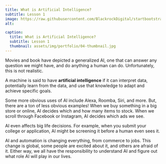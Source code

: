 ```yaml
---
title: What is Artificial Intelligence?
subtitle: Lesson 1
image: https://raw.githubusercontent.com/BlackrockDigital/startbootstrap-agency/master/src/assets/img/portfolio/04-full.jpg
alt: 

caption:
  title: What is Artificial Intelligence?
  subtitle: Lesson 1
  thumbnail: assets/img/portfolio/04-thumbnail.jpg
---
```

Movies and book have depicted a generalized AI, one that can answer any question we might have, and do anything a human can do. Unfortunately, this is not realistic. 

A machine is said to have **artificial intelligence** if it can interpret data, potentially learn from the data, and use that knowledge to adapt and achieve specific goals.

Some more obvious uses of AI include Alexa, Roomba, Siri, and more. But, there are a ton of less obvious examples! When we buy something in a big store or online, AI decides which and how many items to stock. When we scroll through Facebook or Instagram,  AI decides which ads we see. 

AI even affects big life decisions. For example, when you submit your college or application, AI might be screening it before a human even sees it.

AI and automation is changing everything, from commerce to jobs. This change is global, some people are excited about it, and others are afraid of it. Either way, we all have the responsibility to understand AI and figure out what role AI will play in our lives.

